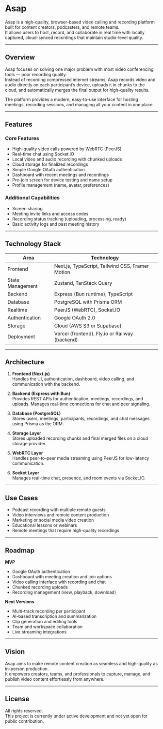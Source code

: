# Asap

Asap is a high-quality, browser-based video calling and recording platform built for content creators, podcasters, and remote teams.  
It allows users to host, record, and collaborate in real time with locally captured, cloud-synced recordings that maintain studio-level quality.

---

## Overview

Asap focuses on solving one major problem with most video conferencing tools — poor recording quality.  
Instead of recording compressed internet streams, Asap records video and audio directly on each participant’s device, uploads it in chunks to the cloud, and automatically merges the final output for high-quality results.

The platform provides a modern, easy-to-use interface for hosting meetings, recording sessions, and managing all your content in one place.

---

## Features

### Core Features
- High-quality video calls powered by WebRTC (PeerJS)
- Real-time chat using Socket.IO
- Local video and audio recording with chunked uploads
- Cloud storage for finalized recordings
- Simple Google OAuth authentication
- Dashboard with recent meetings and recordings
- Pre-join screen for device testing and name setup
- Profile management (name, avatar, preferences)

### Additional Capabilities
- Screen sharing
- Meeting invite links and access codes
- Recording status tracking (uploading, processing, ready)
- Basic activity logs and past meeting history

---

## Technology Stack

| Area | Technology |
|-------|-------------|
| Frontend | Next.js, TypeScript, Tailwind CSS, Framer Motion |
| State Management | Zustand, TanStack Query |
| Backend | Express (Bun runtime), TypeScript |
| Database | PostgreSQL with Prisma ORM |
| Realtime | PeerJS (WebRTC), Socket.IO |
| Authentication | Google OAuth 2.0 |
| Storage | Cloud (AWS S3 or Supabase) |
| Deployment | Vercel (frontend), Fly.io or Railway (backend) |

---

## Architecture

1. **Frontend (Next.js)**  
   Handles the UI, authentication, dashboard, video calling, and communication with the backend.

2. **Backend (Express with Bun)**  
   Provides REST APIs for authentication, meetings, recordings, and uploads. Manages real-time connections for chat and peer signaling.

3. **Database (PostgreSQL)**  
   Stores users, meetings, participants, recordings, and chat messages using Prisma as the ORM.

4. **Storage Layer**  
   Stores uploaded recording chunks and final merged files on a cloud storage provider.

5. **WebRTC Layer**  
   Handles peer-to-peer media streaming using PeerJS for low-latency communication.

6. **Socket Layer**  
   Manages real-time chat, presence, and room events via Socket.IO.

---

## Use Cases

- Podcast recording with multiple remote guests  
- Video interviews and remote content production  
- Marketing or social media video creation  
- Educational lessons or webinars  
- Remote meetings that require high-quality recordings  

---

## Roadmap

**MVP**
- Google OAuth authentication  
- Dashboard with meeting creation and join options  
- Video calling interface with recording and chat  
- Chunked recording uploads  
- Recording management (view, playback, download)

**Next Versions**
- Multi-track recording per participant  
- AI-based transcription and summarization  
- Clip generation and editing tools  
- Team and workspace collaboration  
- Live streaming integrations  

---

## Vision

Asap aims to make remote content creation as seamless and high-quality as in-person production.  
It empowers creators, teams, and professionals to capture, manage, and publish video content effortlessly from anywhere.

---

## License

All rights reserved.  
This project is currently under active development and not yet open for public contribution.
